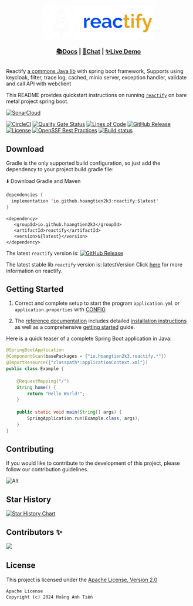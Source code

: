 <h3 align="center">
<img src="docs/images/reactify_banner.png" alt="Ezbuy" width="300" />

<a href="https://github.com/hoangtien2k3/reactify/blob/main/docs/en/README.md">📚Docs</a> |
<a href="https://github.com/hoangtien2k3/reactify/blob/main/docs/en/README.md">💬Chat</a> |
<a href="https://github.com/hoangtien2k3/reactify/blob/main/docs/en/README.md">✨Live Demo</a>
</h3>

##

Reactify [a commons Java lib]() with spring boot framework, Supports using keycloak, filter, trace log, cached, minio
server, exception handler, validate and call API with webclient

This README provides quickstart instructions on running [`reactify`]() on bare metal project spring boot.

[![SonarCloud](https://sonarcloud.io/images/project_badges/sonarcloud-white.svg)](https://sonarcloud.io/summary/new_code?id=hoangtien2k3_reactify)

[![CircleCI](https://circleci.com/gh/hoangtien2k3/reactify.svg?style=svg)](https://app.circleci.com/pipelines/github/hoangtien2k3/reactify)
[![Quality Gate Status](https://sonarcloud.io/api/project_badges/measure?project=hoangtien2k3_reactify&metric=alert_status)](https://sonarcloud.io/summary/new_code?id=hoangtien2k3_reactify)
[![Lines of Code](https://sonarcloud.io/api/project_badges/measure?project=hoangtien2k3_reactify&metric=ncloc)](https://sonarcloud.io/summary/overall?id=hoangtien2k3_reactify)
[![GitHub Release](https://img.shields.io/github/v/release/hoangtien2k3/reactify?label=latest%20release)](https://mvnrepository.com/artifact/io.github.hoangtien2k3/reactify)
[![License](https://img.shields.io/badge/license-Apache--2.0-green.svg)](https://www.apache.org/licenses/LICENSE-2.0.html)
[![OpenSSF Best Practices](https://www.bestpractices.dev/projects/9383/badge)](https://www.bestpractices.dev/projects/9383)
[![Build status](https://github.com/ponfee/commons-core/workflows/build-with-maven/badge.svg)](https://github.com/hoangtien2k3/reactify/actions)

## Download
Gradle is the only supported build configuration, so just add the dependency to your project build.gradle file:

⬇️ Download Gradle and Maven

```kotlin
dependencies {
  implementation 'io.github.hoangtien2k3:reactify:$latest'
}
```

```maven
<dependency>
   <groupId>io.github.hoangtien2k3</groupId>
   <artifactId>reactify</artifactId>
   <version>${latest}</version>
</dependency>
```

The latest `reactify` version is: [![GitHub Release](https://img.shields.io/github/v/release/hoangtien2k3/reactify?label=latest)](https://mvnrepository.com/artifact/io.github.hoangtien2k3/reactify)

The latest stable lib `reactify` version is: latestVersion Click [here](https://central.sonatype.com/namespace/io.github.hoangtien2k3) for more information on reactify.

## Getting Started

1. Correct and complete setup to start the program `application.yml` or `application.properties`
   with [CONFIG](src/main/resources/application.yml)

2. The [reference documentation]() includes detailed [installation instructions]() as well as a
   comprehensive [getting started]() guide.

Here is a quick teaser of a complete Spring Boot application in Java:

```java
@SpringBootApplication
@ComponentScan(basePackages = {"io.hoangtien2k3.reactify.*"})
@ImportResource({"classpath*:applicationContext.xml"})
public class Example {

    @RequestMapping("/")
    String home() {
        return "Hello World!";
    }

    public static void main(String[] args) {
        SpringApplication.run(Example.class, args);
    }
}
```

## Contributing

If you would like to contribute to the development of this project, please follow our contribution guidelines.

![Alt](https://repobeats.axiom.co/api/embed/31a861bf21d352264c5c122808407abafb97b0ef.svg "Repobeats analytics image")


## Star History

<a href="https://star-history.com/#hoangtien2k3/fw-commons&Timeline">
 <picture>
   <source media="(prefers-color-scheme: dark)" srcset="https://api.star-history.com/svg?repos=hoangtien2k3/fw-commons&type=Timeline&theme=dark" />
   <source media="(prefers-color-scheme: light)" srcset="https://api.star-history.com/svg?repos=hoangtien2k3/fw-commons&type=Timeline" />
   <img alt="Star History Chart" src="https://api.star-history.com/svg?repos=hoangtien2k3/fw-commons&type=Timeline" />
 </picture>
</a>

## Contributors ✨

<a href="https://github.com/hoangtien2k3/fw-commons/graphs/contributors">
  <img src="https://contrib.rocks/image?repo=hoangtien2k3/reactify" />
</a>

## License

This project is licensed under the [Apache License, Version 2.0](https://www.apache.org/licenses/LICENSE-2.0)

```
Apache License
Copyright (c) 2024 Hoàng Anh Tiến
```
